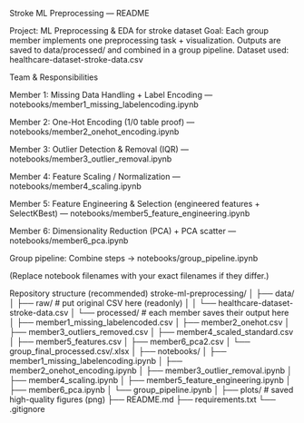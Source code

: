 Stroke ML Preprocessing — README

Project: ML Preprocessing & EDA for stroke dataset
Goal: Each group member implements one preprocessing task + visualization. Outputs are saved to data/processed/ and combined in a group pipeline.
Dataset used: healthcare-dataset-stroke-data.csv

Team & Responsibilities

Member 1: Missing Data Handling + Label Encoding — notebooks/member1_missing_labelencoding.ipynb

Member 2: One-Hot Encoding (1/0 table proof) — notebooks/member2_onehot_encoding.ipynb

Member 3: Outlier Detection & Removal (IQR) — notebooks/member3_outlier_removal.ipynb

Member 4: Feature Scaling / Normalization — notebooks/member4_scaling.ipynb

Member 5: Feature Engineering & Selection (engineered features + SelectKBest) — notebooks/member5_feature_engineering.ipynb

Member 6: Dimensionality Reduction (PCA) + PCA scatter — notebooks/member6_pca.ipynb

Group pipeline: Combine steps → notebooks/group_pipeline.ipynb

(Replace notebook filenames with your exact filenames if they differ.)






Repository structure (recommended)
stroke-ml-preprocessing/
│
├── data/
│   ├── raw/                 # put original CSV here (readonly)
│   │   └── healthcare-dataset-stroke-data.csv
│   └── processed/           # each member saves their output here
│       ├── member1_missing_labelencoded.csv
│       ├── member2_onehot.csv
│       ├── member3_outliers_removed.csv
│       ├── member4_scaled_standard.csv
│       ├── member5_features.csv
│       ├── member6_pca2.csv
│       └── group_final_processed.csv/.xlsx
│
├── notebooks/
│   ├── member1_missing_labelencoding.ipynb
│   ├── member2_onehot_encoding.ipynb
│   ├── member3_outlier_removal.ipynb
│   ├── member4_scaling.ipynb
│   ├── member5_feature_engineering.ipynb
│   ├── member6_pca.ipynb
│   └── group_pipeline.ipynb
│
├── plots/                   # saved high-quality figures (png)
├── README.md
├── requirements.txt
└── .gitignore
